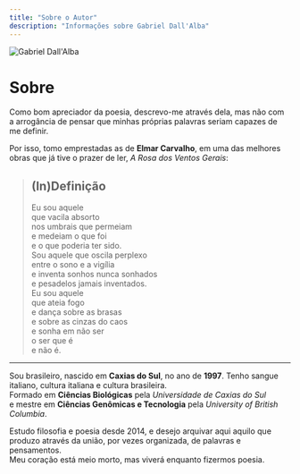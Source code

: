 ```yaml
---
title: "Sobre o Autor"
description: "Informações sobre Gabriel Dall'Alba"
---
```


<div class="photo-container">
  <img src="/essencias/personal.jpg" alt="Gabriel Dall'Alba" class="circle-photo">
</div>

# Sobre

Como bom apreciador da poesia, descrevo-me através dela, mas não com a arrogância de pensar que minhas próprias palavras seriam capazes de me definir.

Por isso, tomo emprestadas as de **Elmar Carvalho**, em uma das melhores obras que já tive o prazer de ler,   *A Rosa dos Ventos Gerais*:

> ## (In)Definição  
> Eu sou aquele  
> que vacila absorto  
> nos umbrais que permeiam  
> e medeiam o que foi  
> e o que poderia ter sido.  
> Sou aquele que oscila perplexo  
> entre o sono e a vigília  
> e inventa sonhos nunca sonhados  
> e pesadelos jamais inventados.  
> Eu sou aquele  
> que ateia fogo  
> e dança sobre as brasas  
> e sobre as cinzas do caos  
> e sonha em não ser  
> o ser que é  
> e não é.

---

Sou brasileiro, nascido em **Caxias do Sul**, no ano de **1997**. Tenho sangue italiano, cultura italiana e cultura brasileira.  
Formado em **Ciências Biológicas** pela *Universidade de Caxias do Sul*  
e mestre em **Ciências Genômicas e Tecnologia** pela *University of British Columbia*.

Estudo filosofia e poesia desde 2014, e desejo arquivar aqui aquilo que produzo através da união, por vezes organizada, de palavras e pensamentos.<br>
Meu coração está meio morto, mas viverá enquanto fizermos poesia.

